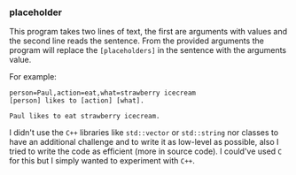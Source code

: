 ### placeholder

This program takes two lines of text, the first are arguments with values and the second line reads the sentence.
From the provided arguments the program will replace the `[placeholders]` in the sentence with the arguments value.

For example:

    person=Paul,action=eat,what=strawberry icecream
    [person] likes to [action] [what].

    Paul likes to eat strawberry icecream.

I didn't use the `C++` libraries like `std::vector` or `std::string` nor classes to have an additional challenge and to write it as low-level as possible, also I tried to write the code as efficient (more in source code).
I could've used `C` for this but I simply wanted to experiment with `C++`.
